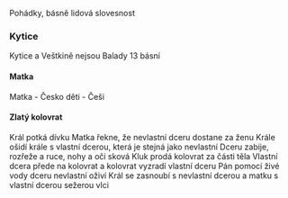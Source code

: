 Pohádky, básně
lidová slovesnost


### Kytice

Kytice a Veštkině nejsou Balady
13 básní

#### Matka
Matka - Česko
děti - Češi

#### Zlatý kolovrat
Král potká dívku
Matka řekne, že nevlastní dceru dostane za ženu
Krále ošidí krále s vlastní dcerou, která je stejná jako nevlastní
Dceru zabije, rozřeže a ruce, nohy a oči sková
Kluk prodá kolovrat za části těla
Vlastní dcera přede na kolovrat a kolovrat vyzradí vlastní dceru
Pán pomocí živé vody dceru nevlastní oživí
Král se zasnoubí s nevlastní dcerou a matku s vlastní dcerou sežerou vlci 
